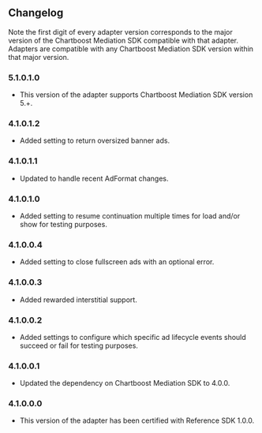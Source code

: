 ## Changelog

Note the first digit of every adapter version corresponds to the major version of the Chartboost Mediation SDK compatible with that adapter. 
Adapters are compatible with any Chartboost Mediation SDK version within that major version.

### 5.1.0.1.0
- This version of the adapter supports Chartboost Mediation SDK version 5.+.

### 4.1.0.1.2
- Added setting to return oversized banner ads. 

### 4.1.0.1.1
- Updated to handle recent AdFormat changes.

### 4.1.0.1.0
- Added setting to resume continuation multiple times for load and/or show for testing purposes.

### 4.1.0.0.4
- Added setting to close fullscreen ads with an optional error.

### 4.1.0.0.3
- Added rewarded interstitial support.

### 4.1.0.0.2
- Added settings to configure which specific ad lifecycle events should succeed or fail for testing purposes.

### 4.1.0.0.1
- Updated the dependency on Chartboost Mediation SDK to 4.0.0.

### 4.1.0.0.0
- This version of the adapter has been certified with Reference SDK 1.0.0.

